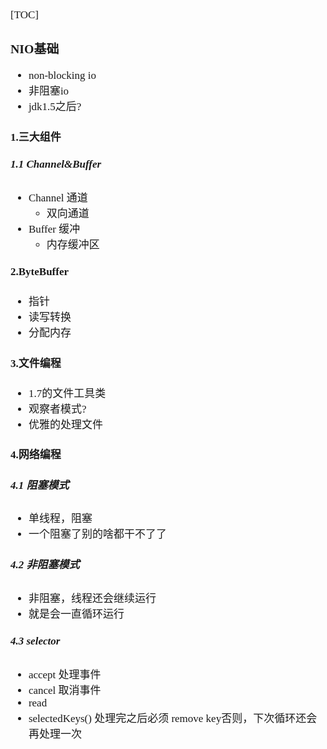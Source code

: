 <span  style="font-family: Simsun,serif; font-size: 17px; ">

[TOC]

### NIO基础

- non-blocking io
- 非阻塞io
- jdk1.5之后?

#### 1.三大组件

##### 1.1 Channel&Buffer

- Channel 通道
    - 双向通道
- Buffer 缓冲
    - 内存缓冲区

#### 2.ByteBuffer

- 指针
- 读写转换
- 分配内存

#### 3.文件编程

- 1.7的文件工具类
- 观察者模式?
- 优雅的处理文件

#### 4.网络编程

##### 4.1 阻塞模式

- 单线程，阻塞
- 一个阻塞了别的啥都干不了了

##### 4.2 非阻塞模式

- 非阻塞，线程还会继续运行
- 就是会一直循环运行

##### 4.3 selector

- accept 处理事件
- cancel 取消事件
- read
- selectedKeys() 处理完之后必须 remove key否则，下次循环还会再处理一次

</span>